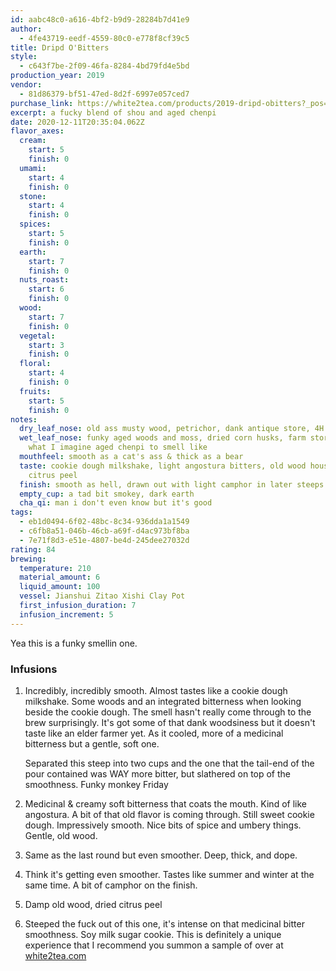 ```yaml
---
id: aabc48c0-a616-4bf2-b9d9-28284b7d41e9
author:
  - 4fe43719-eedf-4559-80c0-e778f8cf39c5
title: Dripd O'Bitters
style:
  - c643f7be-2f09-46fa-8284-4bd79fd4e5bd
production_year: 2019
vendor:
  - 81d86379-bf51-47ed-8d2f-6997e057ced7
purchase_link: https://white2tea.com/products/2019-dripd-obitters?_pos=16&_sid=2c5c8c9e8&_ss=r
excerpt: a fucky blend of shou and aged chenpi
date: 2020-12-11T20:35:04.062Z
flavor_axes:
  cream:
    start: 5
    finish: 0
  umami:
    start: 4
    finish: 0
  stone:
    start: 4
    finish: 0
  spices:
    start: 5
    finish: 0
  earth:
    start: 7
    finish: 0
  nuts_roast:
    start: 6
    finish: 0
  wood:
    start: 7
    finish: 0
  vegetal:
    start: 3
    finish: 0
  floral:
    start: 4
    finish: 0
  fruits:
    start: 5
    finish: 0
notes:
  dry_leaf_nose: old ass musty wood, petrichor, dank antique store, 4H art show in a barn
  wet_leaf_nose: funky aged woods and moss, dried corn husks, farm storehouse,
    what I imagine aged chenpi to smell like
  mouthfeel: smooth as a cat's ass & thick as a bear
  taste: cookie dough milkshake, light angostura bitters, old wood house, dried
    citrus peel
  finish: smooth as hell, drawn out with light camphor in later steeps
  empty_cup: a tad bit smokey, dark earth
  cha_qi: man i don't even know but it's good
tags:
  - eb1d0494-6f02-48bc-8c34-936dda1a1549
  - c6fb8a51-046b-46cb-a69f-d4ac973bf8ba
  - 7e71f8d3-e51e-4807-be4d-245dee27032d
rating: 84
brewing:
  temperature: 210
  material_amount: 6
  liquid_amount: 100
  vessel: Jianshui Zitao Xishi Clay Pot
  first_infusion_duration: 7
  infusion_increment: 5
---
```


Yea this is a funky smellin one.

### Infusions

1. Incredibly, incredibly smooth. Almost tastes like a cookie dough milkshake. Some woods and an integrated bitterness when looking beside the cookie dough. The smell hasn't really come through to the brew surprisingly. It's got some of that dank woodsiness but it doesn't taste like an elder farmer yet. As it cooled, more of a medicinal bitterness but a gentle, soft one.

   Separated this steep into two cups and the one that the tail-end of the pour contained was WAY more bitter, but slathered on top of the smoothness. Funky monkey Friday

2. Medicinal & creamy soft bitterness that coats the mouth. Kind of like angostura. A bit of that old flavor is coming through. Still sweet cookie dough. Impressively smooth. Nice bits of spice and umbery things. Gentle, old wood.
3. Same as the last round but even smoother. Deep, thick, and dope.
4. Think it's getting even smoother. Tastes like summer and winter at the same time. A bit of camphor on the finish.
5. Damp old wood, dried citrus peel
6. Steeped the fuck out of this one, it's intense on that medicinal bitter smoothness. Soy milk sugar cookie. This is definitely a unique experience that I recommend you summon a sample of over at [white2tea.com](https://white2tea.com)
